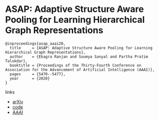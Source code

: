 # ASAP: Adaptive Structure Aware Pooling for Learning Hierarchical Graph Representations

```
@inproceedings{asap_aaai20,
  title     = {ASAP: Adaptive Structure Aware Pooling for Learning Hierarchical Graph Representations},
  author    = {Ekagra Ranjan and Soumya Sanyal and Partha Pratim Talukdar},
  booktitle = {Proceedings of the Thirty-Fourth Conference on Association for the Advancement of Artificial Intelligence (AAAI)},
  pages	    = {5470--5477},
  year      = {2020}
}
```

links
- [arXiv](https://arxiv.org/abs/1911.07979)
- [code](https://github.com/malllabiisc/ASAP)
- [AAAI](https://aaai.org/ojs/index.php/AAAI/article/view/5997)

